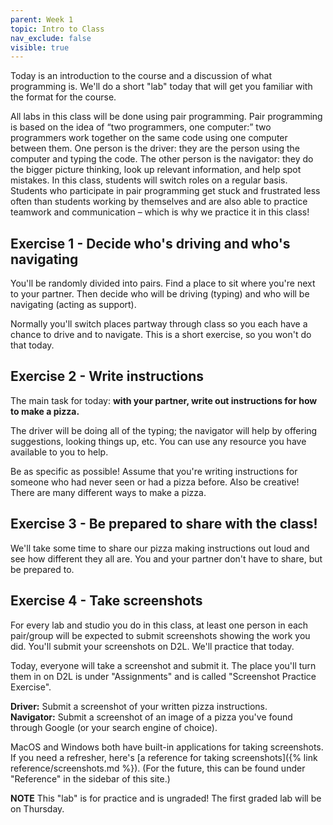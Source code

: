 ```yaml
---
parent: Week 1
topic: Intro to Class
nav_exclude: false
visible: true
---
```


Today is an introduction to the course and a discussion of what programming is. We'll do a short "lab" today that will get you familiar with the format for the course.

All labs in this class will be done using pair programming. Pair programming is based on the idea of “two programmers, one computer:” two programmers work together on the same code using one computer between them. One person is the driver: they are the person using the computer and typing the code. The other person is the navigator: they do the bigger picture thinking, look up relevant information, and help spot mistakes. In this class, students will switch roles on a regular basis. Students who participate in pair programming get stuck and frustrated less often than students working by themselves and are also able to practice teamwork and communication – which is why we practice it in this class!

## Exercise 1 - Decide who's driving and who's navigating

You'll be randomly divided into pairs. Find a place to sit where you're next to your partner. Then decide who will be driving (typing) and who will be navigating (acting as support).

Normally you'll switch places partway through class so you each have a chance to drive and to navigate. This is a short exercise, so you won't do that today.

## Exercise 2 - Write instructions

The main task for today: **with your partner, write out instructions for how to make a pizza.**

The driver will be doing all of the typing; the navigator will help by offering suggestions, looking things up, etc. You can use any resource you have available to you to help. 

Be as specific as possible! Assume that you're writing instructions for someone who had never seen or had a pizza before. Also be creative! There are many different ways to make a pizza.

## Exercise 3 - Be prepared to share with the class!

We'll take some time to share our pizza making instructions out loud and see how different they all are. You and your partner don't have to share, but be prepared to.

## Exercise 4 - Take screenshots

For every lab and studio you do in this class, at least one person in each pair/group will be expected to submit screenshots showing the work you did. You'll submit your screenshots on D2L. We'll practice that today.

Today, everyone will take a screenshot and submit it. The place you'll turn them in on D2L is under "Assignments" and is called "Screenshot Practice Exercise".

**Driver:** Submit a screenshot of your written pizza instructions.  
**Navigator:** Submit a screenshot of an image of a pizza you've found through Google (or your search engine of choice).

MacOS and Windows both have built-in applications for taking screenshots. If you need a refresher, here's [a reference for taking screenshots]({% link reference/screenshots.md %}). (For the future, this can be found under "Reference" in the sidebar of this site.)


**NOTE** This "lab" is for practice and is ungraded! The first graded lab will be on Thursday.
